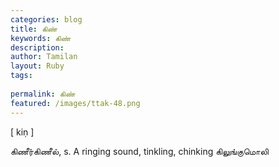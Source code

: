 ```yaml
---
categories: blog
title: கிண்
keywords: கிண்
description: 
author: Tamilan
layout: Ruby
tags: 
 
permalink: கிண்
featured: /images/ttak-48.png
---
```

  
[ kiṇ ]  
  
கிணீர்கிணீல், s. A ringing sound, tinkling, chinking கிலுங்குமொலி